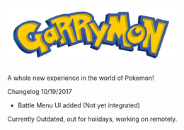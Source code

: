 # ![Garrymon](logo.png)

A whole new experience in the world of Pokemon!

Changelog 10/19/2017

- Battle Menu UI added (Not yet integrated)



Currently Outdated, out for holidays, working on remotely.
